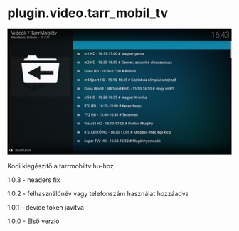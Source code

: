 # plugin.video.tarr_mobil_tv
![Logo](resources/screenshots/screenshot-2.jpg)

Kodi kiegészítő a tarrmobiltv.hu-hoz

1.0.3 - headers fix

1.0.2 - felhasználónév vagy telefonszám használat hozzáadva

1.0.1 - device token javítva

1.0.0 - Első verzió